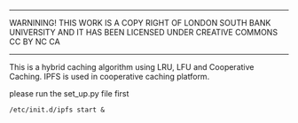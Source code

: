 ***********************************************************************************************************************************
WARNINING! THIS WORK IS A COPY RIGHT OF LONDON SOUTH BANK UNIVERSITY AND IT HAS BEEN LICENSED UNDER CREATIVE COMMONS CC BY NC CA
***********************************************************************************************************************************

This is a hybrid caching algorithm using LRU, LFU and Cooperative Caching.
IPFS is used in cooperative caching platform.

please run the set_up.py  file first

`/etc/init.d/ipfs start &`
